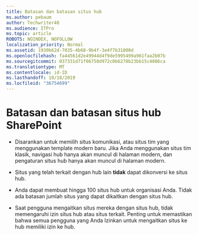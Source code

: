 ```yaml
---
title: Batasan dan batasan situs hub
ms.author: pebaum
author: Techwriter40
ms.audience: ITPro
ms.topic: article
ROBOTS: NOINDEX, NOFOLLOW
localization_priority: Normal
ms.assetid: 1930b62d-7035-4b68-9b4f-3e4f7b31000d
ms.openlocfilehash: fa44561d2e49944d4f9de5995499a961faa2b07b
ms.sourcegitcommit: 037331d71f06750d972c0b6278b23bb15c4806ca
ms.translationtype: MT
ms.contentlocale: id-ID
ms.lasthandoff: 10/18/2019
ms.locfileid: "36754699"
---
```

# <a name="sharepoint-hub-site-limits-and-restrictions"></a>Batasan dan batasan situs hub SharePoint

- Disarankan untuk memilih situs komunikasi, atau situs tim yang menggunakan template modern baru. Jika Anda menggunakan situs tim klasik, navigasi hub hanya akan muncul di halaman modern, dan pengaturan situs hub hanya akan muncul di halaman modern.

- Situs yang telah terkait dengan hub lain **tidak** dapat dikonversi ke situs hub.

- Anda dapat membuat hingga 100 situs hub untuk organisasi Anda. Tidak ada batasan jumlah situs yang dapat dikaitkan dengan situs hub.

- Saat pengguna mengaitkan situs mereka dengan situs hub, tidak memengaruhi izin situs hub atau situs terkait. Penting untuk memastikan bahwa semua pengguna yang Anda Izinkan untuk mengaitkan situs ke hub memiliki izin ke hub.

